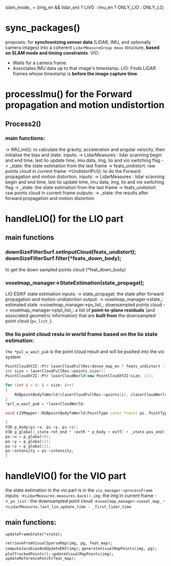 slam_mode_ = (img_en && lidar_en) ? LIVO : imu_en ? ONLY_LIO : ONLY_LO;
# sync_packages()
proposes: for **synchronizing sensor data** (LiDAR, IMU, and optionally camera images) into a coherent `LidarMeasureGroup meas` structure, **based on SLAM mode and timing constraints**.
VIO:
- Waits for a camera frame.
- Associates IMU data up to that image's timestamp.
LIO:
Finds LiDAR frames whose timestamp is **before the image capture time**.
# processImu() for the Forward propagation and motion undistortion
## Process2()
### main functions:
-> IMU_init(): to calculate the gravity, acceleration and angular velocity, then initialise the bias and state.
	inputs: 
	-> LidarMeasures : lidar scanning begin and end time, last lio update time, imu data, img, lio and vio switching flag
	-> \_state: the state estimation from the last frame 
	-> feats\_undistort: raw points cloud in current frame
->UndistortPcl(): to do the Forward propagation and motion distortion. 
	inputs: 
		-> LidarMeasures : lidar scanning begin and end time, last lio update time, imu data, img, lio and vio switching flag
		-> \_state: the state estimation from the last frame 
		-> feats\_undistort: raw points cloud in current frame
	outputs:
		-> \_state: the results after forward propagation and motion distortion

# handleLIO() for the LIO part
## main functions
### downSizeFilterSurf.setInputCloud(feats_undistort); downSizeFilterSurf.filter(\*feats_down_body);
to get the down sampled points cloud (\*feat_down_body)
### voxelmap_manager->StateEstimation(state_propagat);
LIO ESIKF state estimation
inputs:
	-> state_propagat: the state after forward propagation and motion undistortion
output:
	-> voxelmap_manager->state_: estimated state
	->voxelmap_manager->pv_list_: downsampled points cloud
	-> voxelmap_manager->ptpl_list_: a list of **point-to-plane residuals** (and associated geometric information) that are **built from** the downsampled point cloud (`pv_list_`).

### the lio point cloud reslu in world frame based on the lio state estimation:
`the *pul_w_wait_pub` is the point cloud result and will be pushed into the vio system

```cpp
PointCloudXYZI::Ptr laserCloudFullRes(dense_map_en ? feats_undistort : feats_down_body);
int size = laserCloudFullRes->points.size();
PointCloudXYZI::Ptr laserCloudWorld(new PointCloudXYZI(size, 1));

for (int i = 0; i < size; i++)
{
	RGBpointBodyToWorld(&laserCloudFullRes->points[i], &laserCloudWorld->points[i]);
}
*pcl_w_wait_pub = *laserCloudWorld;

void LIVMapper::RGBpointBodyToWorld(PointType const *const pi, PointType *const po)

{
V3D p_body(pi->x, pi->y, pi->z);
V3D p_global(_state.rot_end * (extR * p_body + extT) + _state.pos_end);
po->x = p_global(0);
po->y = p_global(1);
po->z = p_global(2);
po->intensity = pi->intensity;
}
```

# handleVIO() for the VIO part

the state estimation in the vio part is in the `vio_manager->processFrame`
inputs:
	->`LidarMeasures.measures.back().img`: the img in current frame
	->`_pv_list` : the downsampled point cloud
	->`voxelmap_manager->voxel_map_`
	->`LidarMeasures.last_lio_update_time - _first_lidar_time` 

## main functions:
`updateFrameState(*state);`


`retrieveFromVisualSparseMap(img, pg, feat_map);`
`computeJacobianAndUpdateEKF(img);`
`generateVisualMapPoints(img, pg);`
`plotTrackedPoints();`
`updateVisualMapPoints(img);`
`updateReferencePatch(feat_map);`

